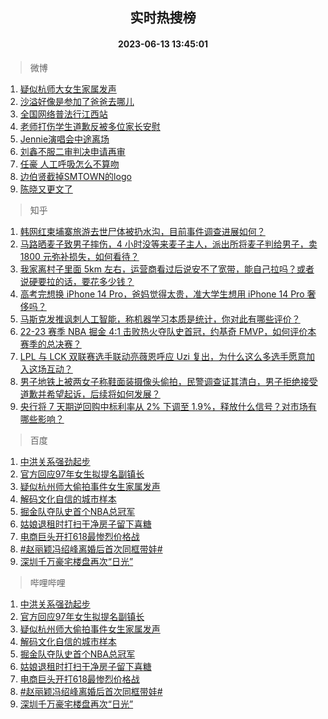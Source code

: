 <div align="center"><h2>实时热搜榜</h2><h4>2023-06-13 13:45:01</h4></div>

> 微博  

1. [疑似杭师大女生家属发声](https://s.weibo.com/weibo?q=%23%E7%96%91%E4%BC%BC%E6%9D%AD%E5%B8%88%E5%A4%A7%E5%A5%B3%E7%94%9F%E5%AE%B6%E5%B1%9E%E5%8F%91%E5%A3%B0%23&t=31&band_rank=1&Refer=top)<br />
2. [沙溢好像是参加了爸爸去哪儿](https://s.weibo.com/weibo?q=%23%E6%B2%99%E6%BA%A2%E5%A5%BD%E5%83%8F%E6%98%AF%E5%8F%82%E5%8A%A0%E4%BA%86%E7%88%B8%E7%88%B8%E5%8E%BB%E5%93%AA%E5%84%BF%23&t=31&band_rank=2&Refer=top)<br />
3. [全国网络普法行江西站](https://s.weibo.com/weibo?q=%23%E5%85%A8%E5%9B%BD%E7%BD%91%E7%BB%9C%E6%99%AE%E6%B3%95%E8%A1%8C%E6%B1%9F%E8%A5%BF%E7%AB%99%23&t=31&band_rank=3&Refer=top)<br />
4. [老师打伤学生道歉反被多位家长安慰](https://s.weibo.com/weibo?q=%23%E8%80%81%E5%B8%88%E6%89%93%E4%BC%A4%E5%AD%A6%E7%94%9F%E9%81%93%E6%AD%89%E5%8F%8D%E8%A2%AB%E5%A4%9A%E4%BD%8D%E5%AE%B6%E9%95%BF%E5%AE%89%E6%85%B0%23&t=31&band_rank=4&Refer=top)<br />
5. [Jennie演唱会中途离场](https://s.weibo.com/weibo?q=%23Jennie%E6%BC%94%E5%94%B1%E4%BC%9A%E4%B8%AD%E9%80%94%E7%A6%BB%E5%9C%BA%23&t=31&band_rank=5&Refer=top)<br />
6. [刘鑫不服二审判决申请再审](https://s.weibo.com/weibo?q=%23%E5%88%98%E9%91%AB%E4%B8%8D%E6%9C%8D%E4%BA%8C%E5%AE%A1%E5%88%A4%E5%86%B3%E7%94%B3%E8%AF%B7%E5%86%8D%E5%AE%A1%23&t=31&band_rank=6&Refer=top)<br />
7. [任豪 人工呼吸怎么不算吻](https://s.weibo.com/weibo?q=%E4%BB%BB%E8%B1%AA%20%E4%BA%BA%E5%B7%A5%E5%91%BC%E5%90%B8%E6%80%8E%E4%B9%88%E4%B8%8D%E7%AE%97%E5%90%BB&t=31&band_rank=7&Refer=top)<br />
8. [边伯贤截掉SMTOWN的logo](https://s.weibo.com/weibo?q=%23%E8%BE%B9%E4%BC%AF%E8%B4%A4%E6%88%AA%E6%8E%89SMTOWN%E7%9A%84logo%23&t=31&band_rank=8&Refer=top)<br />
9. [陈晓又更文了](https://s.weibo.com/weibo?q=%23%E9%99%88%E6%99%93%E5%8F%88%E6%9B%B4%E6%96%87%E4%BA%86%23&t=31&band_rank=9&Refer=top)<br />

> 知乎  

1. [韩网红柬埔寨旅游去世尸体被扔水沟，目前事件调查进展如何？](https://www.zhihu.com/question/606229094)<br />
2. [马路晒麦子致男子摔伤，4 小时没等来麦子主人，派出所将麦子判给男子，卖 1800 元弥补损失，如何看待？](https://www.zhihu.com/question/606075840)<br />
3. [我家离村子里面 5km 左右，运营商看过后说安不了宽带，能自己拉吗？或者说硬要拉的话，要花多少钱？](https://www.zhihu.com/question/597026273)<br />
4. [高考完想换 iPhone 14 Pro，爸妈觉得太贵，准大学生想用 iPhone 14 Pro 奢侈吗？](https://www.zhihu.com/question/604348759)<br />
5. [马斯克发推讽刺人工智能，称机器学习本质是统计，你对此有哪些评价？](https://www.zhihu.com/question/606172076)<br />
6. [22-23 赛季 NBA 掘金 4:1 击败热火夺队史首冠，约基奇 FMVP，如何评价本赛季的总决赛？](https://www.zhihu.com/question/606308940)<br />
7. [LPL 与 LCK 双联赛选手联动亮薇恩呼应 Uzi 复出，为什么这么多选手愿意加入这场互动？](https://www.zhihu.com/question/606131195)<br />
8. [男子地铁上被两女子称鞋面装摄像头偷拍，民警调查证其清白，男子拒绝接受道歉并希望起诉，后续将如何发展？](https://www.zhihu.com/question/606317343)<br />
9. [央行将 7 天期逆回购中标利率从 2% 下调至 1.9%，释放什么信号？对市场有哪些影响？](https://www.zhihu.com/question/606320963)<br />

> 百度  

1. [中洪关系强劲起步](https://www.baidu.com/s?wd=%E4%B8%AD%E6%B4%AA%E5%85%B3%E7%B3%BB%E5%BC%BA%E5%8A%B2%E8%B5%B7%E6%AD%A5&sa=fyb_news&rsv_dl=fyb_news)<br />
2. [官方回应97年女生拟提名副镇长](https://www.baidu.com/s?wd=%E5%AE%98%E6%96%B9%E5%9B%9E%E5%BA%9497%E5%B9%B4%E5%A5%B3%E7%94%9F%E6%8B%9F%E6%8F%90%E5%90%8D%E5%89%AF%E9%95%87%E9%95%BF&sa=fyb_news&rsv_dl=fyb_news)<br />
3. [疑似杭州师大偷拍事件女生家属发声](https://www.baidu.com/s?wd=%E7%96%91%E4%BC%BC%E6%9D%AD%E5%B7%9E%E5%B8%88%E5%A4%A7%E5%81%B7%E6%8B%8D%E4%BA%8B%E4%BB%B6%E5%A5%B3%E7%94%9F%E5%AE%B6%E5%B1%9E%E5%8F%91%E5%A3%B0&sa=fyb_news&rsv_dl=fyb_news)<br />
4. [解码文化自信的城市样本](https://www.baidu.com/s?wd=%E8%A7%A3%E7%A0%81%E6%96%87%E5%8C%96%E8%87%AA%E4%BF%A1%E7%9A%84%E5%9F%8E%E5%B8%82%E6%A0%B7%E6%9C%AC&sa=fyb_news&rsv_dl=fyb_news)<br />
5. [掘金队夺队史首个NBA总冠军](https://www.baidu.com/s?wd=%E6%8E%98%E9%87%91%E9%98%9F%E5%A4%BA%E9%98%9F%E5%8F%B2%E9%A6%96%E4%B8%AANBA%E6%80%BB%E5%86%A0%E5%86%9B&sa=fyb_news&rsv_dl=fyb_news)<br />
6. [姑娘退租时打扫干净房子留下喜糖](https://www.baidu.com/s?wd=%E5%A7%91%E5%A8%98%E9%80%80%E7%A7%9F%E6%97%B6%E6%89%93%E6%89%AB%E5%B9%B2%E5%87%80%E6%88%BF%E5%AD%90%E7%95%99%E4%B8%8B%E5%96%9C%E7%B3%96&sa=fyb_news&rsv_dl=fyb_news)<br />
7. [电商巨头开打618最惨烈价格战](https://www.baidu.com/s?wd=%E7%94%B5%E5%95%86%E5%B7%A8%E5%A4%B4%E5%BC%80%E6%89%93618%E6%9C%80%E6%83%A8%E7%83%88%E4%BB%B7%E6%A0%BC%E6%88%98&sa=fyb_news&rsv_dl=fyb_news)<br />
8. [#赵丽颖冯绍峰离婚后首次同框带娃#](https://www.baidu.com/s?wd=%23%E8%B5%B5%E4%B8%BD%E9%A2%96%E5%86%AF%E7%BB%8D%E5%B3%B0%E7%A6%BB%E5%A9%9A%E5%90%8E%E9%A6%96%E6%AC%A1%E5%90%8C%E6%A1%86%E5%B8%A6%E5%A8%83%23&sa=fyb_news&rsv_dl=fyb_news)<br />
9. [深圳千万豪宅楼盘再次“日光”](https://www.baidu.com/s?wd=%E6%B7%B1%E5%9C%B3%E5%8D%83%E4%B8%87%E8%B1%AA%E5%AE%85%E6%A5%BC%E7%9B%98%E5%86%8D%E6%AC%A1%E2%80%9C%E6%97%A5%E5%85%89%E2%80%9D&sa=fyb_news&rsv_dl=fyb_news)<br />

> 哔哩哔哩  

1. [中洪关系强劲起步](https://www.baidu.com/s?wd=%E4%B8%AD%E6%B4%AA%E5%85%B3%E7%B3%BB%E5%BC%BA%E5%8A%B2%E8%B5%B7%E6%AD%A5&sa=fyb_news&rsv_dl=fyb_news)<br />
2. [官方回应97年女生拟提名副镇长](https://www.baidu.com/s?wd=%E5%AE%98%E6%96%B9%E5%9B%9E%E5%BA%9497%E5%B9%B4%E5%A5%B3%E7%94%9F%E6%8B%9F%E6%8F%90%E5%90%8D%E5%89%AF%E9%95%87%E9%95%BF&sa=fyb_news&rsv_dl=fyb_news)<br />
3. [疑似杭州师大偷拍事件女生家属发声](https://www.baidu.com/s?wd=%E7%96%91%E4%BC%BC%E6%9D%AD%E5%B7%9E%E5%B8%88%E5%A4%A7%E5%81%B7%E6%8B%8D%E4%BA%8B%E4%BB%B6%E5%A5%B3%E7%94%9F%E5%AE%B6%E5%B1%9E%E5%8F%91%E5%A3%B0&sa=fyb_news&rsv_dl=fyb_news)<br />
4. [解码文化自信的城市样本](https://www.baidu.com/s?wd=%E8%A7%A3%E7%A0%81%E6%96%87%E5%8C%96%E8%87%AA%E4%BF%A1%E7%9A%84%E5%9F%8E%E5%B8%82%E6%A0%B7%E6%9C%AC&sa=fyb_news&rsv_dl=fyb_news)<br />
5. [掘金队夺队史首个NBA总冠军](https://www.baidu.com/s?wd=%E6%8E%98%E9%87%91%E9%98%9F%E5%A4%BA%E9%98%9F%E5%8F%B2%E9%A6%96%E4%B8%AANBA%E6%80%BB%E5%86%A0%E5%86%9B&sa=fyb_news&rsv_dl=fyb_news)<br />
6. [姑娘退租时打扫干净房子留下喜糖](https://www.baidu.com/s?wd=%E5%A7%91%E5%A8%98%E9%80%80%E7%A7%9F%E6%97%B6%E6%89%93%E6%89%AB%E5%B9%B2%E5%87%80%E6%88%BF%E5%AD%90%E7%95%99%E4%B8%8B%E5%96%9C%E7%B3%96&sa=fyb_news&rsv_dl=fyb_news)<br />
7. [电商巨头开打618最惨烈价格战](https://www.baidu.com/s?wd=%E7%94%B5%E5%95%86%E5%B7%A8%E5%A4%B4%E5%BC%80%E6%89%93618%E6%9C%80%E6%83%A8%E7%83%88%E4%BB%B7%E6%A0%BC%E6%88%98&sa=fyb_news&rsv_dl=fyb_news)<br />
8. [#赵丽颖冯绍峰离婚后首次同框带娃#](https://www.baidu.com/s?wd=%23%E8%B5%B5%E4%B8%BD%E9%A2%96%E5%86%AF%E7%BB%8D%E5%B3%B0%E7%A6%BB%E5%A9%9A%E5%90%8E%E9%A6%96%E6%AC%A1%E5%90%8C%E6%A1%86%E5%B8%A6%E5%A8%83%23&sa=fyb_news&rsv_dl=fyb_news)<br />
9. [深圳千万豪宅楼盘再次“日光”](https://www.baidu.com/s?wd=%E6%B7%B1%E5%9C%B3%E5%8D%83%E4%B8%87%E8%B1%AA%E5%AE%85%E6%A5%BC%E7%9B%98%E5%86%8D%E6%AC%A1%E2%80%9C%E6%97%A5%E5%85%89%E2%80%9D&sa=fyb_news&rsv_dl=fyb_news)<br />
